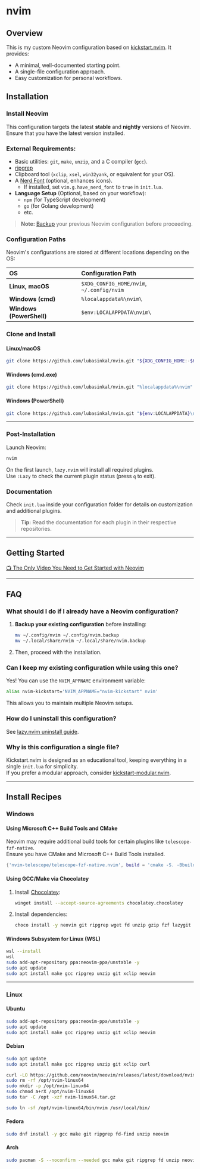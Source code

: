 # nvim

## Overview

This is my custom Neovim configuration based on [kickstart.nvim](https://github.com/nvim-lua/kickstart.nvim). It provides:

- A minimal, well-documented starting point.
- A single-file configuration approach.
- Easy customization for personal workflows.

## Installation

### Install Neovim

This configuration targets the latest **stable** and **nightly** versions of Neovim.  
Ensure that you have the latest version installed.

### External Requirements:
- Basic utilities: `git`, `make`, `unzip`, and a C compiler (`gcc`).
- [ripgrep](https://github.com/BurntSushi/ripgrep#installation)
- Clipboard tool (`xclip`, `xsel`, `win32yank`, or equivalent for your OS).
- A [Nerd Font](https://www.nerdfonts.com/) (optional, enhances icons).
  - If installed, set `vim.g.have_nerd_font` to `true` in `init.lua`.
- **Language Setup** (Optional, based on your workflow):
  - `npm` (for TypeScript development)
  - `go` (for Golang development)
  - etc.

> **Note:** [Backup](#faq) your previous Neovim configuration before proceeding.

### Configuration Paths

Neovim's configurations are stored at different locations depending on the OS:

| OS | Configuration Path |
| :- | :---------------- |
| **Linux, macOS** | `$XDG_CONFIG_HOME/nvim`, `~/.config/nvim` |
| **Windows (cmd)** | `%localappdata%\nvim\` |
| **Windows (PowerShell)** | `$env:LOCALAPPDATA\nvim\` |

### Clone and Install

#### Linux/macOS

```sh
git clone https://github.com/lubasinkal/nvim.git "${XDG_CONFIG_HOME:-$HOME/.config}"/nvim
```

#### Windows (cmd.exe)

```sh
git clone https://github.com/lubasinkal/nvim.git "%localappdata%\nvim"
```

#### Windows (PowerShell)

```sh
git clone https://github.com/lubasinkal/nvim.git "${env:LOCALAPPDATA}\nvim"
```

---

### Post-Installation

Launch Neovim:

```sh
nvim
```

On the first launch, `lazy.nvim` will install all required plugins.  
Use `:Lazy` to check the current plugin status (press `q` to exit).

### Documentation

Check `init.lua` inside your configuration folder for details on customization and additional plugins.  

> **Tip:** Read the documentation for each plugin in their respective repositories.

---

## Getting Started

[📺 The Only Video You Need to Get Started with Neovim](https://youtu.be/m8C0Cq9Uv9o)

---

## FAQ

### What should I do if I already have a Neovim configuration?
1. **Backup your existing configuration** before installing:
   ```sh
   mv ~/.config/nvim ~/.config/nvim.backup
   mv ~/.local/share/nvim ~/.local/share/nvim.backup
   ```
2. Then, proceed with the installation.

### Can I keep my existing configuration while using this one?
Yes! You can use the `NVIM_APPNAME` environment variable:

```sh
alias nvim-kickstart='NVIM_APPNAME="nvim-kickstart" nvim'
```

This allows you to maintain multiple Neovim setups.

### How do I uninstall this configuration?
See [lazy.nvim uninstall guide](https://lazy.folke.io/usage#-uninstalling).

### Why is this configuration a single file?
Kickstart.nvim is designed as an educational tool, keeping everything in a single `init.lua` for simplicity.  
If you prefer a modular approach, consider [kickstart-modular.nvim](https://github.com/dam9000/kickstart-modular.nvim).

---

## Install Recipes

### Windows

#### Using Microsoft C++ Build Tools and CMake

Neovim may require additional build tools for certain plugins like `telescope-fzf-native`.  
Ensure you have CMake and Microsoft C++ Build Tools installed.

```lua
{'nvim-telescope/telescope-fzf-native.nvim', build = 'cmake -S. -Bbuild -DCMAKE_BUILD_TYPE=Release && cmake --build build --config Release && cmake --install build --prefix build' }
```

#### Using GCC/Make via Chocolatey

1. Install [Chocolatey](https://chocolatey.org/install):

   ```sh
   winget install --accept-source-agreements chocolatey.chocolatey
   ```

2. Install dependencies:

   ```sh
   choco install -y neovim git ripgrep wget fd unzip gzip fzf lazygit zoxide make zig nodejs
   ```

#### Windows Subsystem for Linux (WSL)

```sh
wsl --install
wsl
sudo add-apt-repository ppa:neovim-ppa/unstable -y
sudo apt update
sudo apt install make gcc ripgrep unzip git xclip neovim
```

---

### Linux

#### Ubuntu

```sh
sudo add-apt-repository ppa:neovim-ppa/unstable -y
sudo apt update
sudo apt install make gcc ripgrep unzip git xclip neovim
```

#### Debian

```sh
sudo apt update
sudo apt install make gcc ripgrep unzip git xclip curl

curl -LO https://github.com/neovim/neovim/releases/latest/download/nvim-linux64.tar.gz
sudo rm -rf /opt/nvim-linux64
sudo mkdir -p /opt/nvim-linux64
sudo chmod a+rX /opt/nvim-linux64
sudo tar -C /opt -xzf nvim-linux64.tar.gz

sudo ln -sf /opt/nvim-linux64/bin/nvim /usr/local/bin/
```

#### Fedora

```sh
sudo dnf install -y gcc make git ripgrep fd-find unzip neovim
```

#### Arch

```sh
sudo pacman -S --noconfirm --needed gcc make git ripgrep fd unzip neovim
```

